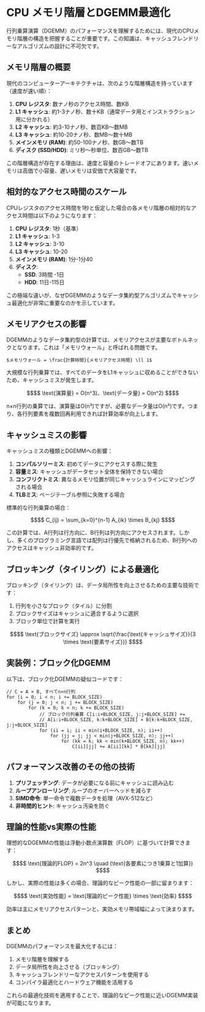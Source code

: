 # CPU メモリ階層とDGEMM最適化

行列乗算演算（DGEMM）のパフォーマンスを理解するためには、現代のCPUメモリ階層の構造を把握することが重要です。この知識は、キャッシュフレンドリーなアルゴリズムの設計に不可欠です。

## メモリ階層の概要

現代のコンピューターアーキテクチャは、次のような階層構造を持っています（速度が速い順）：

1. **CPU レジスタ**: 数ナノ秒のアクセス時間、数KB
2. **L1 キャッシュ**: 約1-3ナノ秒、数十KB（通常データ用とインストラクション用に分かれる）
3. **L2 キャッシュ**: 約3-10ナノ秒、数百KB〜数MB
4. **L3 キャッシュ**: 約10-20ナノ秒、数MB〜数十MB
5. **メインメモリ (RAM)**: 約50-100ナノ秒、数GB〜数TB
6. **ディスク (SSD/HDD)**: ミリ秒〜秒単位、数百GB〜数TB

この階層構造が存在する理由は、速度と容量のトレードオフにあります。速いメモリは高価で小容量、遅いメモリは安価で大容量です。

## 相対的なアクセス時間のスケール

CPUレジスタのアクセス時間を1秒と仮定した場合の各メモリ階層の相対的なアクセス時間は以下のようになります：

1. **CPU レジスタ**: 1秒（基準）
2. **L1 キャッシュ**: 1-3
3. **L2 キャッシュ**: 3-10
4. **L3 キャッシュ**: 10-20
5. **メインメモリ (RAM)**: 1分-1分40
6. **ディスク**:
   - **SSD**: 3時間 -1日
   - **HDD**: 11日-115日

この極端な違いが、なぜDGEMMのようなデータ集約型アルゴリズムでキャッシュ最適化が非常に重要なのかを示しています。

## メモリアクセスの影響

DGEMMのようなデータ集約型の計算では、メモリアクセスが主要なボトルネックとなります。これは「メモリウォール」と呼ばれる問題です。

`$メモリウォール = \frac{計算時間}{メモリアクセス時間} \ll 1$`

大規模な行列乗算では、すべてのデータをL1キャッシュに収めることができないため、キャッシュミスが発生します。

```math
$$ \text{演算量} = O(n^3)、\text{データ量} = O(n^2) $$
```

n×n行列の乗算では、演算量はO(n³)ですが、必要なデータ量はO(n²)です。つまり、各行列要素を複数回再利用できれば計算効率が向上します。

## キャッシュミスの影響

キャッシュミスの種類とDGEMMへの影響：

1. **コンパルソリーミス**: 初めてデータにアクセスする際に発生
2. **容量ミス**: キャッシュがデータセット全体を保持できない場合
3. **コンフリクトミス**: 異なるメモリ位置が同じキャッシュラインにマッピングされる場合
4. **TLBミス**: ページテーブル参照に失敗する場合

標準的な行列乗算の場合：

```math
$$ C_{ij} = \sum_{k=0}^{n-1} A_{ik} \times B_{kj} $$
```

この計算では、A行列は行方向に、B行列は列方向にアクセスされます。しかし、多くのプログラミング言語では配列は行優先で格納されるため、B行列へのアクセスはキャッシュ非効率的です。

## ブロッキング（タイリング）による最適化

ブロッキング（タイリング）は、データ局所性を向上させるための主要な技術です：

1. 行列を小さなブロック（タイル）に分割
2. ブロックサイズはキャッシュに適合するように選択
3. ブロック単位で計算を実行

```math
$$ \text{ブロックサイズ} \approx \sqrt{\frac{\text{キャッシュサイズ}}{3 \times \text{要素サイズ}}} $$
```

## 実装例：ブロック化DGEMM

以下は、ブロック化DGEMMの疑似コードです：

```
// C = A × B, すべてn×n行列
for (i = 0; i < n; i += BLOCK_SIZE)
    for (j = 0; j < n; j += BLOCK_SIZE)
        for (k = 0; k < n; k += BLOCK_SIZE)
            // ブロック行列乗算 C[i:i+BLOCK_SIZE, j:j+BLOCK_SIZE] += 
            // A[i:i+BLOCK_SIZE, k:k+BLOCK_SIZE] × B[k:k+BLOCK_SIZE, j:j+BLOCK_SIZE]
            for (ii = i; ii < min(i+BLOCK_SIZE, n); ii++)
                for (jj = j; jj < min(j+BLOCK_SIZE, n); jj++)
                    for (kk = k; kk < min(k+BLOCK_SIZE, n); kk++)
                        C[ii][jj] += A[ii][kk] * B[kk][jj]
```

## パフォーマンス改善のその他の技術

1. **プリフェッチング**: データが必要になる前にキャッシュに読み込む
2. **ループアンローリング**: ループのオーバーヘッドを減らす
3. **SIMD命令**: 単一命令で複数データを処理（AVX-512など）
4. **非時間的ヒント**: キャッシュ汚染を防ぐ

## 理論的性能vs実際の性能

理想的なDGEMMの性能は浮動小数点演算数（FLOP）に基づいて計算できます：

```math
$$ \text{理論的FLOP} = 2n^3 \quad (\text{各要素につき1乗算と1加算}) $$
```

しかし、実際の性能は多くの場合、理論的なピーク性能の一部に留まります：

```math
$$ \text{実効性能} = \text{理論的ピーク性能} \times \text{効率} $$
```

効率は主にメモリアクセスパターンと、実効メモリ帯域幅によって決まります。

## まとめ

DGEMMのパフォーマンスを最大化するには：

1. メモリ階層を理解する
2. データ局所性を向上させる（ブロッキング）
3. キャッシュフレンドリーなアクセスパターンを使用する
4. コンパイラ最適化とハードウェア機能を活用する

これらの最適化技術を適用することで、理論的なピーク性能に近いDGEMM実装が可能になります。
